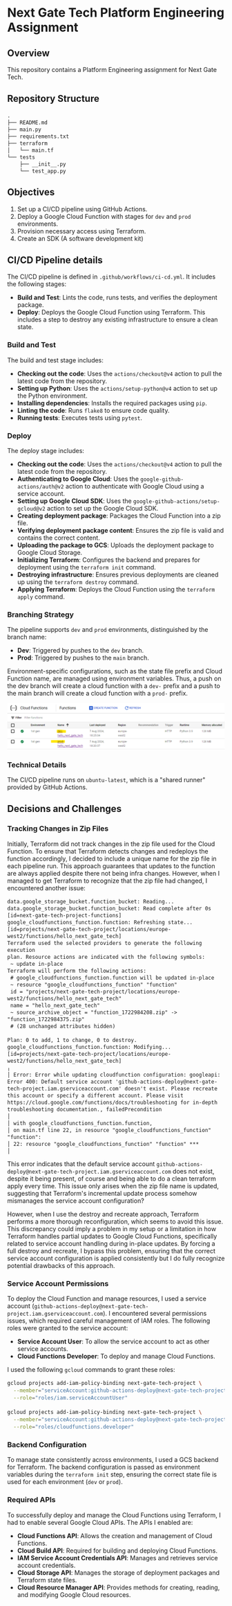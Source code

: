 # Next Gate Tech Platform Engineering Assignment

## Overview

This repository contains a Platform Engineering assignment for Next Gate Tech.

## Repository Structure

```
.
├── README.md
├── main.py
├── requirements.txt
├── terraform
│   └── main.tf
└── tests
    ├── __init__.py
    └── test_app.py
```

## Objectives

1. Set up a CI/CD pipeline using GitHub Actions.
2. Deploy a Google Cloud Function with stages for `dev` and `prod` environments.
3. Provision necessary access using Terraform.
4. Create an SDK (A software development kit)

## CI/CD Pipeline details

The CI/CD pipeline is defined in `.github/workflows/ci-cd.yml`. It includes the following stages:

- **Build and Test**: Lints the code, runs tests, and verifies the deployment package.
- **Deploy**: Deploys the Google Cloud Function using Terraform. This includes a step to destroy any existing infrastructure to ensure a clean state.

### Build and Test

The build and test stage includes:

- **Checking out the code**: Uses the `actions/checkout@v4` action to pull the latest code from the repository.
- **Setting up Python**: Uses the `actions/setup-python@v4` action to set up the Python environment.
- **Installing dependencies**: Installs the required packages using `pip`.
- **Linting the code**: Runs `flake8` to ensure code quality.
- **Running tests**: Executes tests using `pytest`.

### Deploy

The deploy stage includes:

- **Checking out the code**: Uses the `actions/checkout@v4` action to pull the latest code from the repository.
- **Authenticating to Google Cloud**: Uses the `google-github-actions/auth@v2` action to authenticate with Google Cloud using a service account.
- **Setting up Google Cloud SDK**: Uses the `google-github-actions/setup-gcloud@v2` action to set up the Google Cloud SDK.
- **Creating deployment package**: Packages the Cloud Function into a zip file.
- **Verifying deployment package content**: Ensures the zip file is valid and contains the correct content.
- **Uploading the package to GCS**: Uploads the deployment package to Google Cloud Storage.
- **Initializing Terraform**: Configures the backend and prepares for deployment using the `terraform init` command.
- **Destroying infrastructure**: Ensures previous deployments are cleaned up using the `terraform destroy` command.
- **Applying Terraform**: Deploys the Cloud Function using the `terraform apply` command.


### Branching Strategy

The pipeline supports `dev` and `prod` environments, distinguished by the branch name:

- **Dev**: Triggered by pushes to the `dev` branch.
- **Prod**: Triggered by pushes to the `main` branch.

Environment-specific configurations, such as the state file prefix and Cloud Function name, are managed using environment variables. Thus, a push on the dev branch will create a cloud function with a `dev-` prefix and a push to the main branch will create a cloud function with a `prod-` prefix. 

![alt text](cloud_functions_example.png)

### Technical Details

The CI/CD pipeline runs on `ubuntu-latest`, which is a "shared runner" provided by GitHub Actions.


## Decisions and Challenges

### Tracking Changes in Zip Files

Initially, Terraform did not track changes in the zip file used for the Cloud Function. To ensure that Terraform detects changes and redeploys the function accordingly, I decided to include a unique name for the zip file in each pipeline run. This approach guarantees that updates to the function are always applied despite there not being infra changes. However, when I managed to get Terraform to recognize that the zip file had changed, I encountered another issue:

```
data.google_storage_bucket.function_bucket: Reading...
data.google_storage_bucket.function_bucket: Read complete after 0s [id=next-gate-tech-project-functions]
google_cloudfunctions_function.function: Refreshing state... [id=projects/next-gate-tech-project/locations/europe-west2/functions/hello_next_gate_tech]
Terraform used the selected providers to generate the following execution
plan. Resource actions are indicated with the following symbols:
 ~ update in-place
Terraform will perform the following actions:
 # google_cloudfunctions_function.function will be updated in-place
 ~ resource "google_cloudfunctions_function" "function" 
 id = "projects/next-gate-tech-project/locations/europe-west2/functions/hello_next_gate_tech"
 name = "hello_next_gate_tech"
 ~ source_archive_object = "function_1722984208.zip" -> "function_1722984375.zip"
 # (28 unchanged attributes hidden)
 
Plan: 0 to add, 1 to change, 0 to destroy.
google_cloudfunctions_function.function: Modifying... [id=projects/next-gate-tech-project/locations/europe-west2/functions/hello_next_gate_tech]
╷
│ Error: Error while updating cloudfunction configuration: googleapi: Error 400: Default service account 'github-actions-deploy@next-gate-tech-project.iam.gserviceaccount.com' doesn't exist. Please recreate this account or specify a different account. Please visit https://cloud.google.com/functions/docs/troubleshooting for in-depth troubleshooting documentation., failedPrecondition
│
│ with google_cloudfunctions_function.function,
│ on main.tf line 22, in resource "google_cloudfunctions_function" "function":
│ 22: resource "google_cloudfunctions_function" "function" ***
│
```

This error indicates that the default service account `github-actions-deploy@next-gate-tech-project.iam.gserviceaccount.com` does not exist, despite it being present, of course and being able to do a clean terraform apply every time. This issue only arises when the zip file name is updated, suggesting that Terraform's incremental update process somehow mismanages the service account configuration?

However, when I use the destroy and recreate approach, Terraform performs a more thorough reconfiguration, which seems to avoid this issue. This discrepancy could imply a problem in my setup or a limitation in how Terraform handles partial updates to Google Cloud Functions, specifically related to service account handling during in-place updates. By forcing a full destroy and recreate, I bypass this problem, ensuring that the correct service account configuration is applied consistently but I do fully recognize potential drawbacks of this approach.

### Service Account Permissions

To deploy the Cloud Function and manage resources, I used a service account (`github-actions-deploy@next-gate-tech-project.iam.gserviceaccount.com`). I encountered several permissions issues, which required careful management of IAM roles. The following roles were granted to the service account:

- **Service Account User**: To allow the service account to act as other service accounts.
- **Cloud Functions Developer**: To deploy and manage Cloud Functions.

I used the following `gcloud` commands to grant these roles:

```bash
gcloud projects add-iam-policy-binding next-gate-tech-project \
  --member="serviceAccount:github-actions-deploy@next-gate-tech-project.iam.gserviceaccount.com" \
  --role="roles/iam.serviceAccountUser"

gcloud projects add-iam-policy-binding next-gate-tech-project \
  --member="serviceAccount:github-actions-deploy@next-gate-tech-project.iam.gserviceaccount.com" \
  --role="roles/cloudfunctions.developer"

```

### Backend Configuration

To manage state consistently across environments, I used a GCS backend for Terraform. The backend configuration is passed as environment variables during the `terraform init` step, ensuring the correct state file is used for each environment (`dev` or `prod`).

### Required APIs

To successfully deploy and manage the Cloud Functions using Terraform, I had to enable several Google Cloud APIs. The APIs I enabled are:

- **Cloud Functions API**: Allows the creation and management of Cloud Functions.
- **Cloud Build API**: Required for building and deploying Cloud Functions.
- **IAM Service Account Credentials API**: Manages and retrieves service account credentials.
- **Cloud Storage API**: Manages the storage of deployment packages and Terraform state files.
- **Cloud Resource Manager API**: Provides methods for creating, reading, and modifying Google Cloud resources.
